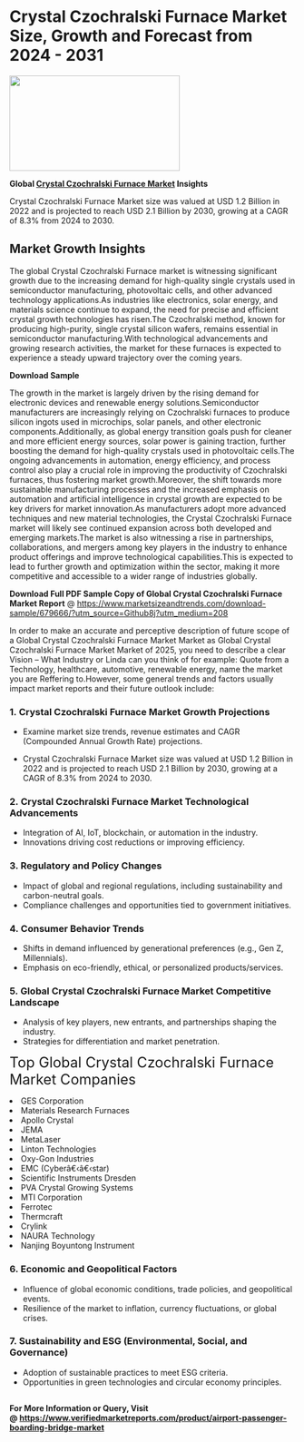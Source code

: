 <H1>Crystal Czochralski Furnace Market Size, Growth and Forecast from 2024 - 2031</H1><img class="aligncenter size-medium wp-image-584254" src="https://thirdeyenews.in/wp-content/uploads/2024/09/Global-Market-Research-300x168.jpeg" alt="" width="300" height="168" /><p><strong>Global&nbsp;<a href="https://www.marketsizeandtrends.com/download-sample/679666/?utm_source=Github8j?utm_medium=208">Crystal Czochralski Furnace Market</a> Insights</strong></p><p>Crystal Czochralski Furnace Market size was valued at USD 1.2 Billion in 2022 and is projected to reach USD 2.1 Billion by 2030, growing at a CAGR of 8.3% from 2024 to 2030.</p><p><h2>Market Growth Insights</h2> <p>The global Crystal Czochralski Furnace market is witnessing significant growth due to the increasing demand for high-quality single crystals used in semiconductor manufacturing, photovoltaic cells, and other advanced technology applications.As industries like electronics, solar energy, and materials science continue to expand, the need for precise and efficient crystal growth technologies has risen.The Czochralski method, known for producing high-purity, single crystal silicon wafers, remains essential in semiconductor manufacturing.With technological advancements and growing research activities, the market for these furnaces is expected to experience a steady upward trajectory over the coming years.</p> <p><strong>Download Sample</strong></p> <p>The growth in the market is largely driven by the rising demand for electronic devices and renewable energy solutions.Semiconductor manufacturers are increasingly relying on Czochralski furnaces to produce silicon ingots used in microchips, solar panels, and other electronic components.Additionally, as global energy transition goals push for cleaner and more efficient energy sources, solar power is gaining traction, further boosting the demand for high-quality crystals used in photovoltaic cells.The ongoing advancements in automation, energy efficiency, and process control also play a crucial role in improving the productivity of Czochralski furnaces, thus fostering market growth.Moreover, the shift towards more sustainable manufacturing processes and the increased emphasis on automation and artificial intelligence in crystal growth are expected to be key drivers for market innovation.As manufacturers adopt more advanced techniques and new material technologies, the Crystal Czochralski Furnace market will likely see continued expansion across both developed and emerging markets.The market is also witnessing a rise in partnerships, collaborations, and mergers among key players in the industry to enhance product offerings and improve technological capabilities.This is expected to lead to further growth and optimization within the sector, making it more competitive and accessible to a wider range of industries globally.<p><span class=""><strong>Download Full PDF Sample Copy of Global Crystal Czochralski Furnace Market Report</strong> @ <a href="https://www.marketsizeandtrends.com/download-sample/679666/?utm_source=Github8j?utm_medium=208" target="_blank">https://www.marketsizeandtrends.com/download-sample/679666/?utm_source=Github8j?utm_medium=208</a></span></p><p>In order to make an accurate and perceptive description of future scope of a Global&nbsp;Crystal Czochralski Furnace Market Market as Global&nbsp;Crystal Czochralski Furnace Market Market of 2025, you need to describe a clear Vision &ndash; What Industry or Linda can you think of for example: Quote from a Technology, healthcare, automotive, renewable energy, name the market you are Reffering to.However, some general trends and factors usually impact market reports and their future outlook include:</p><h3>1.&nbsp;<strong>Crystal Czochralski Furnace Market Growth Projections</strong></h3><ul><li>Examine market size trends, revenue estimates and CAGR (Compounded Annual Growth Rate) projections.</li><li><p>Crystal Czochralski Furnace Market size was valued at USD 1.2 Billion in 2022 and is projected to reach USD 2.1 Billion by 2030, growing at a CAGR of 8.3% from 2024 to 2030.</p></li></ul><h3>2.&nbsp;<strong>Crystal Czochralski Furnace Market Technological Advancements</strong></h3><ul><li>Integration of AI, IoT, blockchain, or automation in the industry.</li><li>Innovations driving cost reductions or improving efficiency.</li></ul><h3>3.&nbsp;<strong>Regulatory and Policy Changes</strong></h3><ul><li>Impact of global and regional regulations, including sustainability and carbon-neutral goals.</li><li>Compliance challenges and opportunities tied to government initiatives.</li></ul><h3>4.&nbsp;<strong>Consumer Behavior Trends</strong></h3><ul><li>Shifts in demand influenced by generational preferences (e.g., Gen Z, Millennials).</li><li>Emphasis on eco-friendly, ethical, or personalized products/services.</li></ul><h3>5.&nbsp;<strong>Global Crystal Czochralski Furnace Market Competitive Landscape</strong></h3><ul><li>Analysis of key players, new entrants, and partnerships shaping the industry.</li><li>Strategies for differentiation and market penetration.</li></ul><p data-pm-slice="1 1 []"><span style="color: inherit; font-family: inherit; font-size: 25px;">Top Global Crystal Czochralski Furnace Market Companies</span></p><div class="" data-test-id=""><p><li>GES Corporation</li><li> Materials Research Furnaces</li><li> Apollo Crystal</li><li> JEMA</li><li> MetaLaser</li><li> Linton Technologies</li><li> Oxy-Gon Industries</li><li> EMC (Cyberâ€‹â€‹star)</li><li> Scientific Instruments Dresden</li><li> PVA Crystal Growing Systems</li><li> MTI Corporation</li><li> Ferrotec</li><li> Thermcraft</li><li> Crylink</li><li> NAURA Technology</li><li> Nanjing Boyuntong Instrument</li></p></div><h3>6.&nbsp;<strong>Economic and Geopolitical Factors</strong></h3><ul><li>Influence of global economic conditions, trade policies, and geopolitical events.</li><li>Resilience of the market to inflation, currency fluctuations, or global crises.</li></ul><h3>7.&nbsp;<strong>Sustainability and ESG (Environmental, Social, and Governance)</strong></h3><ul><li>Adoption of sustainable practices to meet ESG criteria.</li><li>Opportunities in green technologies and circular economy principles.</li></ul><h2><strong style="font-size: 14px;">For More Information or Query, Visit @&nbsp;</strong><a style="background-color: #ffffff; font-size: 14px;" href="https://www.marketsizeandtrends.com/report/crystal-czochralski-furnace-market/" target="_blank">https://www.verifiedmarketreports.com/product/airport-passenger-boarding-bridge-market</a></h2>
